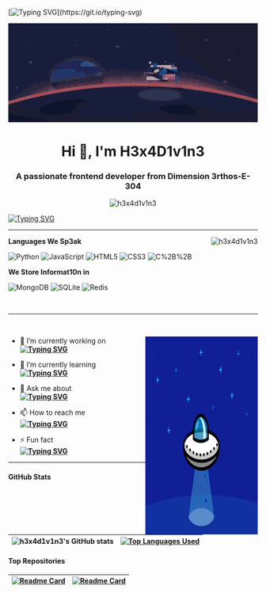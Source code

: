 [![Typing SVG](https://readme-typing-svg.herokuapp.com?font=Fira+Code&weight=300&size=14&duration=10000&multiline=true&repeat=false&width=1000&lines=%E2%88%86%CF%80%C3%B8%C2%A5%C2%A9%C3%A5%C6%92%E2%80%A0%E2%88%91%C5%93%C2%AE%C3%A7%C3%A7%C3%A5%CB%99%CB%9C%CE%A9%C3%A7%2C%C2%B5%C3%A5%C2%B5%E2%88%AB%C3%9F%E2%88%9A%CB%86%C2%A5%E2%88%9A%E2%88%91%C3%A7%C5%93%C2%A9%CE%A9%C2%AE%C3%A5......tuN1ng...tuning....3...-2....!...............................................;++..........................f41l3d...r3trry...c0nn3ct3d.....4cc3pt3d....c0nv3rt1ng....3..2..1.....signal...found......)](https://git.io/typing-svg)

<img src="https://github.com/h3x4d1v1n3/h3x4d1v1n3/blob/main/src/header.gif" width="100%" height="200px" />

<!-- Intro -->
<h1 align="center">Hi 👋, I'm H3x4D1v1n3</h1>
<h3 align="center">A passionate frontend developer from Dimension 3rthos-E-304</h3>
<p align="center"> <img src="https://komarev.com/ghpvc/?username=h3x4d1v1n3&label=Profile%20views&color=0e75b6&style=flat" alt="h3x4d1v1n3" /> </p>
<!-- about me -->

[![Typing SVG](https://readme-typing-svg.herokuapp.com?font=Sofia+Sans&size=19&duration=2500&pause=500&multiline=true&repeat=false&width=1100&height=700&lines=%C3%A5%C2%B5%E2%88%AB%C3%9F%E2%88%9A%CB%86%C2%A5%E2%88%9A%E2%88%91%C3%A7%C5%93%C2%A9%CE%A9%C2%AE%C3%A5%E2%88%86%CF%80%C3%B8%C2%A5%C2%A9%C3%A5%C6%92%E2%80%A0%E2%88%91%C5%93%C2%AE%C3%A7%C3%A7%C3%A5%CB%99%CB%9C%CE%A9%C3%A7%2C%C2%B5..........%22hHHheeyy....ch3ck+th3+s1gnal.....ar2+we+live%23..S..sir%22...........................;+;+;Hell0+Hum4ns,;+;+;+Greetings+from+Dimension+3rthos-E-304.+I+am+h3x4d1v1n3%2C+I+found+your+signal+from+Dimension+C-137.+After+;learning+some+patterns+1+understood+that+you+are+similar+species+like+us+and+you+like+to+build+ma.y+int.resting+things.+;I+find+this+website+really+c0o0l+as+many+peoples+are+coming+with+new+ideas+and+helping+each+other.+I+would+like+to+be+a+part;of+this+community+and+to+start+my+journey+with...what+you+call+that%3F%3F...open+source+development.;+;On+Dimension+3rthos-E-304%2C+we+communicate+with+the+h.lp+of+many+languages+like+you+do.+%22Python%22+is+0ne+of+th3m.+Currently;I+am+learning+to+speak+React+%26+I+feel+it+is+very+c00ol+and+%E2%88%86%CF%80%C3%B8%C2%A5%C2%A9%C3%A5%C6%92%E2%80%A0%E2%88%91%C5%93+language%2C+don't+ask+me+why.+Other+than+that+I+like;to+speak+in+JavaScript%2C+HTML%2C+CSS.+My+ancestors+used+to+speak+C+%26+CPP+and+my+parents+taught+me+those+languages.+;I+feel+those+are+still+pretty+cool+languages.+1+mostly+use+them+for+coMpiTaTive+c0d1ng.+I+am+not+sure+whether+you+people+have+;this+concept+of+coMpiTaTive+c0d1ng%2C+but+on+our+planet+there+are+competitions+to+solve+coding+puzzles+and+in+one+of+the+competition+;I+got+13th+rank.+Not+that+good%2C+I+know+but+I+like+to+show+off.+Not+sure+if+you+can+relate+with+this+concept.;+;I+have+completed+my+undergrads+with+a+computer+science+degree+and+I+have+2+years+of+release+management+experience+in+the+;corporate+world+of+Dimension+C-137+and+I+am+aware+of+various+concepts+of+software+development+life+cycle+and+DevOps.+;Along+with+that+I+am+familiar+with+various+AWS+concepts+as+well.;+;I+like+to+learn+new+things+and+I+find+lot+of+unique+things+in+humans.+I+would+like+to+tell+you+that+after+learning+;many+things+from+humans+1+have+built+various+projects+like+you+peopl3+have.+Feel+f.ee+to+go+through+my+repositories.+;+;+;%E2%88%AB%C3%9F%E2%88%9A%CB%86%C2%A5%E2%88%9A%E2%88%91%C3%A7%C5%93%C2%A9%CE%A9%2C;H3x4d1v1n3)](https://git.io/typing-svg)

<hr>

<p><img align="right" src="https://github-readme-streak-stats.herokuapp.com/?user=h3x4d1v1n3&theme=dark" alt="h3x4d1v1n3" /></p>

**Languages We Sp3ak**

![Python](https://img.shields.io/badge/python-3670A0?style=for-the-badge&logo=python&logoColor=ffdd54)
![JavaScript](https://img.shields.io/badge/javascript-%23323330.svg?style=for-the-badge&logo=javascript&logoColor=%23F7DF1E)
![HTML5](https://img.shields.io/badge/html5-%23E34F26.svg?style=for-the-badge&logo=html5&logoColor=white)
![CSS3](https://img.shields.io/badge/css3-%231572B6.svg?style=for-the-badge&logo=css3&logoColor=white)
![C%2B%2B](https://img.shields.io/badge/C%2B%2B-00599C?style=for-the-badge&logo=c%2B%2B&logoColor=white)

**We Store Informat10n in**

![MongoDB](https://img.shields.io/badge/MongoDB-%234ea94b.svg?style=for-the-badge&logo=mongodb&logoColor=white)
![SQLite](https://img.shields.io/badge/sqlite-%2307405e.svg?style=for-the-badge&logo=sqlite&logoColor=white)
![Redis](https://img.shields.io/badge/redis-%23DD0031.svg?&style=for-the-badge&logo=redis&logoColor=white)

<br> 

<hr>
<br> 
<p><img align="right" width="45%" height="400px"  src="https://github.com/h3x4d1v1n3/h3x4d1v1n3/blob/main/src/my_spaceship.gif" alt="about me" /> </p>

- 🔭 I’m currently working on <br>
**[![Typing SVG](https://readme-typing-svg.herokuapp.com?font=Fira+Code&pause=1000&repeat=false&width=435&lines=Facebook+Front+End+Clone)](https://git.io/typing-svg)**

- 🌱 I’m currently learning  <br>
**[![Typing SVG](https://readme-typing-svg.herokuapp.com?font=Fira+Code&pause=1000&repeat=false&width=435&lines=React)](https://git.io/typing-svg)**

- 💬 Ask me about  <br>
**[![Typing SVG](https://readme-typing-svg.herokuapp.com?font=Fira+Code&pause=1000&repeat=false&width=435&lines=Python)](https://git.io/typing-svg)**

- 📫 How to reach me  <br>
**[![Typing SVG](https://readme-typing-svg.herokuapp.com?font=Fira+Code&pause=1000&repeat=false&width=435&lines=h3x4d1v1n3%40gmail.com)](https://git.io/typing-svg)**

- ⚡ Fun fact  <br>
**[![Typing SVG](https://readme-typing-svg.herokuapp.com?font=Fira+Code&weight=600&pause=1000&width=435&lines=DIMENSION+C-137+IS+NOT+FLAT)](https://git.io/typing-svg)**

<hr>

#### GitHub Stats

| ![h3x4d1v1n3's GitHub stats](https://github-readme-stats.vercel.app/api?username=h3x4d1v1n3&show_icons=true&theme=highcontrast) | [![Top Languages Used](https://github-readme-stats.vercel.app/api/top-langs/?username=h3x4d1v1n3&show_icons=true&theme=highcontrast&layout=compact)](https://github.com/h3x4d1v1n3/github-readme-stats) |
| ------------- | ------------- |

#### Top Repositories

| [![Readme Card](https://github-readme-stats.vercel.app/api/pin/?username=h3x4d1v1n3&repo=technical_analysis&show_icons=true&theme=highcontrast)](https://github.com/h3x4d1v1n3/technical_analysis) | [![Readme Card](https://github-readme-stats.vercel.app/api/pin/?username=h3x4d1v1n3&repo=technical_analysis&show_icons=true&theme=highcontrast)](https://github.com/h3x4d1v1n3/technical_analysis)  |
| ------------- | ------------- |



